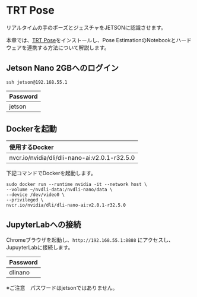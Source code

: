 # TRT Pose

リアルタイムの手のポーズとジェスチャをJETSONに認識させます。

本章では、[TRT Pose](https://github.com/NVIDIA-AI-IOT/trt_pose)をインストールし、Pose EstimationのNotebookとハードウェアを連携する方法について解説します。

## Jetson Nano 2GBへのログイン

```
ssh jetson@192.168.55.1
```

|Password|
|:--|
|jetson|

## Dockerを起動

|使用するDocker|
|:--|
|nvcr.io/nvidia/dli/dli-nano-ai:v2.0.1-r32.5.0|

下記コマンドでDockerを起動します。

```
sudo docker run --runtime nvidia -it --network host \
--volume ~/nvdli-data:/nvdli-nano/data \
--device /dev/video0 \
--privileged \
nvcr.io/nvidia/dli/dli-nano-ai:v2.0.1-r32.5.0
```

## JupyterLabへの接続

Chromeブラウザを起動し、`http://192.168.55.1:8888` にアクセスし、JupuyterLabに接続します。

|Password|
|:--|
|dlinano|

※ご注意　パスワードはjetsonではありません。
